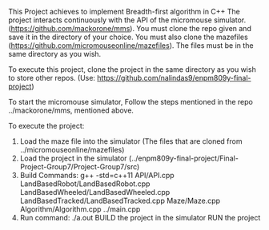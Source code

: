 This Project achieves to implement Breadth-first algorithm in C++
The project interacts continuously with the API of the micromouse simulator. (https://github.com/mackorone/mms).
You must clone the repo given and save it in the directory of your choice.
You must also clone the mazefiles (https://github.com/micromouseonline/mazefiles). The files must be in the same directory as you wish.

To execute this project, clone the project in the same directory as you wish to store other repos.
(Use: https://github.com/nalindas9/enpm809y-final-project)

To start the micromouse simulator, Follow the steps mentioned in the repo ../mackorone/mms, mentioned above.

To execute the project:
1. Load the maze file into the simulator (The files that are cloned from ../micromouseonline/mazefiles)
2. Load the project in the simulator (../enpm809y-final-project/Final-Project-Group7/Project-Group7/src)
3. Build Commands: g++ -std=c++11 API/API.cpp LandBasedRobot/LandBasedRobot.cpp LandBasedWheeled/LandBasedWheeled.cpp LandBasedTracked/LandBasedTracked.cpp Maze/Maze.cpp Algorithm/Algorithm.cpp ../main.cpp
4. Run command: ./a.out
BUILD the project in the simulator 
RUN the project
